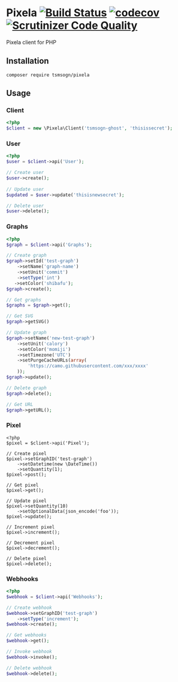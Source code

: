 # Pixela [![Build Status](https://travis-ci.org/tsmsogn/Pixela.svg?branch=master)](https://travis-ci.org/tsmsogn/Pixela) [![codecov](https://codecov.io/gh/tsmsogn/Pixela/branch/master/graph/badge.svg)](https://codecov.io/gh/tsmsogn/Pixela) [![Scrutinizer Code Quality](https://scrutinizer-ci.com/g/tsmsogn/Pixela/badges/quality-score.png?b=master)](https://scrutinizer-ci.com/g/tsmsogn/Pixela/?branch=master)

Pixela client for PHP

## Installation

```shell
composer require tsmsogn/pixela
```

## Usage

### Client

```php
<?php
$client = new \Pixela\Client('tsmsogn-ghost', 'thisissecret');
```

### User

```php
<?php
$user = $client->api('User');

// Create user
$user->create();
        
// Update user
$updated = $user->update('thisisnewsecret');

// Delete user
$user->delete();
```

### Graphs

```php
<?php
$graph = $client->api('Graphs');

// Create graph
$graph->setId('test-graph')
    ->setName('graph-name')
    ->setUnit('commit')
    ->setType('int')
   ->setColor('shibafu');
$graph->create();

// Get graphs
$graphs = $graph->get();

// Get SVG
$graph->getSVG()

// Update graph
$graph->setName('new-test-graph')
    ->setUnit('calory')
    ->setColor('momiji')
    ->setTimezone('UTC')
    ->setPurgeCacheURLs(array(
        'https://camo.githubusercontent.com/xxx/xxxx'
    ));
$graph->update();

// Delete graph
$graph->delete();

// Get URL
$graph->getURL();
```

### Pixel

```
<?php
$pixel = $client->api('Pixel');

// Create pixel
$pixel->setGraphID('test-graph')
    ->setDatetime(new \DateTime())
    ->setQuantity(1);
$pixel->post();

// Get pixel
$pixel->get();

// Update pixel
$pixel->setQuantity(10)
    ->setOptionalData(json_encode('foo'));
$pixel->update();

// Increment pixel
$pixel->increment();

// Decrement pixel
$pixel->decrement();

// Delete pixel
$pixel->delete();
```

### Webhooks

```php
<?php
$webhook = $client->api('Webhooks');

// Create webhook
$webhook->setGraphID('test-graph')
    ->setType('increment');
$webhook->create();

// Get webhooks
$webhook->get();

// Invoke webhook
$webhook->invoke();

// Delete webhook
$webhook->delete();
```
